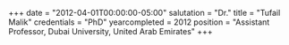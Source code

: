 +++
date = "2012-04-01T00:00:00-05:00"
salutation = "Dr."
title = "Tufail Malik"
credentials = "PhD"
yearcompleted = 2012
position = "Assistant Professor, Dubai University, United Arab Emirates"
+++
